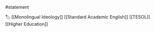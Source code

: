 #statement 

🏷 [[Monolingual Ideology]] [[Standard Academic English]] [[TESOL]] [[Higher Education]]